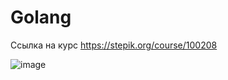 # Golang

Ссылка на курс
https://stepik.org/course/100208

![image](https://user-images.githubusercontent.com/3147494/127649958-f9ec73eb-69e2-432d-9d4f-8e1160fac6f6.png)
